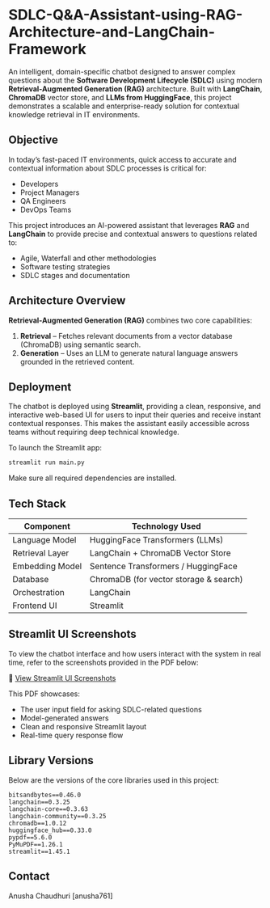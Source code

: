 # SDLC-Q&A-Assistant-using-RAG-Architecture-and-LangChain-Framework

An intelligent, domain-specific chatbot designed to answer complex questions about the **Software Development Lifecycle (SDLC)** using modern **Retrieval-Augmented Generation (RAG)** architecture. Built with **LangChain**, **ChromaDB** vector store, and **LLMs from HuggingFace**, this project demonstrates a scalable and enterprise-ready solution for contextual knowledge retrieval in IT environments.

## Objective

In today’s fast-paced IT environments, quick access to accurate and contextual information about SDLC processes is critical for:

- Developers  
- Project Managers  
- QA Engineers  
- DevOps Teams

This project introduces an AI-powered assistant that leverages **RAG** and **LangChain** to provide precise and contextual answers to questions related to:

- Agile, Waterfall and other methodologies  
- Software testing strategies  
- SDLC stages and documentation

## Architecture Overview

**Retrieval-Augmented Generation (RAG)** combines two core capabilities:

1. **Retrieval** – Fetches relevant documents from a vector database (ChromaDB) using semantic search.
2. **Generation** – Uses an LLM to generate natural language answers grounded in the retrieved content.

## Deployment

The chatbot is deployed using **Streamlit**, providing a clean, responsive, and interactive web-based UI for users to input their queries and receive instant contextual responses. This makes the assistant easily accessible across teams without requiring deep technical knowledge.

To launch the Streamlit app:

```bash
streamlit run main.py
```

Make sure all required dependencies are installed.

## Tech Stack

| Component         | Technology Used                          |
|------------------|------------------------------------------|
| Language Model    | HuggingFace Transformers (LLMs)         |
| Retrieval Layer   | LangChain + ChromaDB Vector Store       |
| Embedding Model   | Sentence Transformers / HuggingFace     |
| Database          | ChromaDB (for vector storage & search)  |
| Orchestration     | LangChain                               |
| Frontend UI       | Streamlit                               |

## Streamlit UI Screenshots

To view the chatbot interface and how users interact with the system in real time, refer to the screenshots provided in the PDF below:

📄 [View Streamlit UI Screenshots](./outputScreenshots.pdf)

This PDF showcases:

- The user input field for asking SDLC-related questions
- Model-generated answers
- Clean and responsive Streamlit layout
- Real-time query response flow
  

## Library Versions

Below are the versions of the core libraries used in this project:

```text
bitsandbytes==0.46.0
langchain==0.3.25
langchain-core==0.3.63
langchain-community==0.3.25
chromadb==1.0.12
huggingface_hub==0.33.0
pypdf==5.6.0
PyMuPDF==1.26.1
streamlit==1.45.1
```

## Contact
Anusha Chaudhuri [anusha761]
